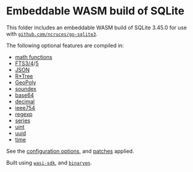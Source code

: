 # Embeddable WASM build of SQLite

This folder includes an embeddable WASM build of SQLite 3.45.0 for use with
[`github.com/ncruces/go-sqlite3`](https://pkg.go.dev/github.com/ncruces/go-sqlite3).

The following optional features are compiled in:
- [math functions](https://sqlite.org/lang_mathfunc.html)
- [FTS3/4](https://sqlite.org/fts3.html)/[5](https://sqlite.org/fts5.html)
- [JSON](https://sqlite.org/json1.html)
- [R*Tree](https://sqlite.org/rtree.html)
- [GeoPoly](https://sqlite.org/geopoly.html)
- [soundex](https://sqlite.org/lang_corefunc.html#soundex)
- [base64](https://github.com/sqlite/sqlite/blob/master/ext/misc/base64.c)
- [decimal](https://github.com/sqlite/sqlite/blob/master/ext/misc/decimal.c)
- [ieee754](https://github.com/sqlite/sqlite/blob/master/ext/misc/ieee754.c)
- [regexp](https://github.com/sqlite/sqlite/blob/master/ext/misc/regexp.c)
- [series](https://github.com/sqlite/sqlite/blob/master/ext/misc/series.c)
- [uint](https://github.com/sqlite/sqlite/blob/master/ext/misc/uint.c)
- [uuid](https://github.com/sqlite/sqlite/blob/master/ext/misc/uuid.c)
- [time](../sqlite3/time.c)

See the [configuration options](../sqlite3/sqlite_cfg.h),
and [patches](../sqlite3) applied.

Built using [`wasi-sdk`](https://github.com/WebAssembly/wasi-sdk),
and [`binaryen`](https://github.com/WebAssembly/binaryen).